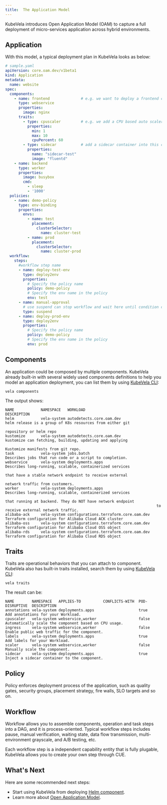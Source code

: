 ```yaml
---
title:  The Application Model
---
```


KubeVela introduces Open Application Model (OAM) to capture a full deployment of micro-services application across hybrid environments.

## Application

With this model, a typical deployment plan in KubeVela looks as below:

```yaml
# sample.yaml
apiVersion: core.oam.dev/v1beta1
kind: Application
metadata:
  name: website
spec:
  components:
    - name: frontend              # e.g. we want to deploy a frontend component and serves as web service
      type: webservice
      properties:
        image: nginx
      traits:
        - type: cpuscaler         # e.g. we add a CPU based auto scaler to this component
          properties:
            min: 1
            max: 10
            cpuPercent: 60
        - type: sidecar           # add a sidecar container into this component
          properties:
            name: "sidecar-test"
            image: "fluentd"
    - name: backend
      type: worker
      properties:
        image: busybox
        cmd:
          - sleep
          - '1000'
  policies:
    - name: demo-policy
      type: env-binding
      properties:
        envs:
          - name: test
            placement:
              clusterSelector:
                name: cluster-test
          - name: prod
            placement:
              clusterSelector:
                name: cluster-prod
  workflow:
    steps:
      #workflow step name
      - name: deploy-test-env
        type: deploy2env
        properties:
          # Specify the policy name
          policy: demo-policy
          # Specify the env name in the policy
          env: test    
      - name: manual-approval
        # use suspend can stop workflow and wait here until condition changed
        type: suspend
      - name: deploy-prod-env
        type: deploy2env
        properties:
          # Specify the policy name
          policy: demo-policy
          # Specify the env name in the policy
          env: prod    
```

## Components

An application could be composed by multiple components. KubeVela already built-in with several widely used components definitions to help you model an application deployment, you can list them by using [KubeVela CLI](../install#3-get-kubevela-cli):

```
vela components 
```

The output shows:

```
NAME        	NAMESPACE  	WORKLOAD                             	DESCRIPTION
helm        	vela-system	autodetects.core.oam.dev             	helm release is a group of K8s resources from either git
            	           	                                     	repository or helm repo
kustomize   	vela-system	autodetects.core.oam.dev             	kustomize can fetching, building, updating and applying
            	           	                                     	Kustomize manifests from git repo.
task        	vela-system	jobs.batch                           	Describes jobs that run code or a script to completion.
webservice  	vela-system	deployments.apps                     	Describes long-running, scalable, containerized services
            	           	                                     	that have a stable network endpoint to receive external
            	           	                                     	network traffic from customers.
worker      	vela-system	deployments.apps                     	Describes long-running, scalable, containerized services
            	           	                                     	that running at backend. They do NOT have network endpoint
            	           	                                     	to receive external network traffic.                    
alibaba-ack 	vela-system	configurations.terraform.core.oam.dev	Terraform configuration for Alibaba Cloud ACK cluster
alibaba-oss 	vela-system	configurations.terraform.core.oam.dev	Terraform configuration for Alibaba Cloud OSS object
alibaba-rds 	vela-system	configurations.terraform.core.oam.dev	Terraform configuration for Alibaba Cloud RDS object
```



## Traits

Traits are operational behaviors that you can attach to component. KubeVela also has built-in traits installed, search them by using [KubeVela CLI](../install#3-get-kubevela-cli):

```
vela traits 
```

The result can be:

```
NAME       	NAMESPACE  	APPLIES-TO       	CONFLICTS-WITH	POD-DISRUPTIVE	DESCRIPTION                                          
annotations	vela-system	deployments.apps 	              	true          	Add annotations for your Workload.                   
cpuscaler  	vela-system	webservice,worker	              	false         	Automatically scale the component based on CPU usage.
ingress    	vela-system	webservice,worker	              	false         	Enable public web traffic for the component.         
labels     	vela-system	deployments.apps 	              	true          	Add labels for your Workload.                        
scaler     	vela-system	webservice,worker	              	false         	Manually scale the component.                        
sidecar    	vela-system	deployments.apps 	              	true          	Inject a sidecar container to the component.   
```

## Policy

Policy enforces deployment process of the application, such as quality gates, security groups, placement strategy, fire walls, SLO targets and so on.

## Workflow

Workflow allows you to assemble components, operation and task steps into a DAG, and it is process-oriented. Typical workflow steps includes pause, manual verification, waiting state, data flow transmission, multi-environment grayscale, and A/B testing, etc.

Each workflow step is a independent capability entity that is fully plugable, KubeVela allows you to create your own step through CUE.


## What's Next

Here are some recommended next steps:

- Start using KubeVela from deploying [Helm component](../end-user/components/helm).
- Learn more about [Open Application Model](../platform-engineers/oam/oam-model).
